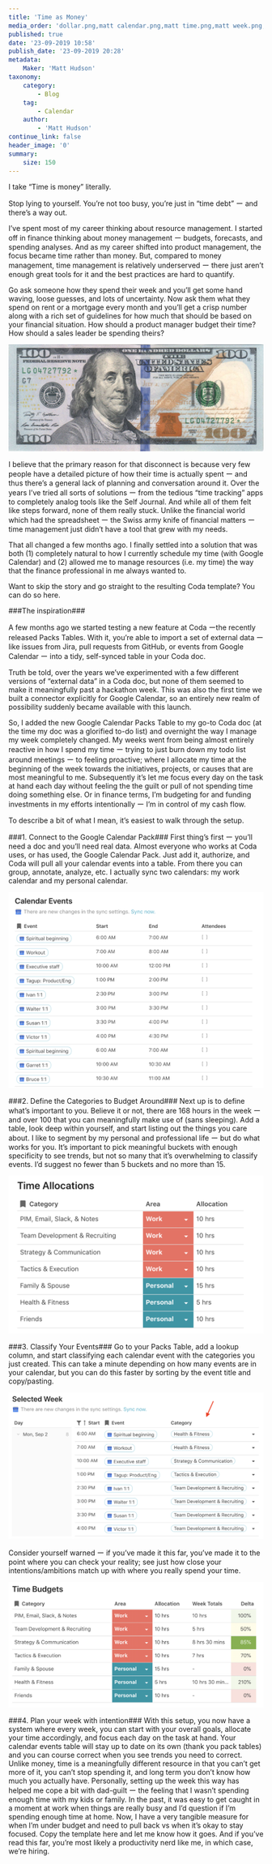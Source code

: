 ```yaml
---
title: 'Time as Money'
media_order: 'dollar.png,matt calendar.png,matt time.png,matt week.png,time budget.png'
published: true
date: '23-09-2019 10:58'
publish_date: '23-09-2019 20:28'
metadata:
    Maker: 'Matt Hudson'
taxonomy:
    category:
        - Blog
    tag:
        - Calendar
    author:
        - 'Matt Hudson'
continue_link: false
header_image: '0'
summary:
    size: 150
---
```


I take “Time is money” literally.

Stop lying to yourself. You’re not too busy, you’re just in “time debt” ー and there’s a way out.

I’ve spent most of my career thinking about resource management. I started off in finance thinking about money management ー budgets, forecasts, and spending analyses. And as my career shifted into product management, the focus became time rather than money. But, compared to money management, time management is relatively underserved ー there just aren’t enough great tools for it and the best practices are hard to quantify.

Go ask someone how they spend their week and you’ll get some hand waving, loose guesses, and lots of uncertainty. Now ask them what they spend on rent or a mortgage every month and you’ll get a crisp number along with a rich set of guidelines for how much that should be based on your financial situation. How should a product manager budget their time? How should a sales leader be spending theirs?

![](dollar.png)

I believe that the primary reason for that disconnect is because very few people have a detailed picture of how their time is actually spent ー and thus there’s a general lack of planning and conversation around it. Over the years I’ve tried all sorts of solutions ー from the tedious “time tracking” apps to completely analog tools like the Self Journal. And while all of them felt like steps forward, none of them really stuck. Unlike the financial world which had the spreadsheet ー the Swiss army knife of financial matters ー time management just didn’t have a tool that grew with my needs.

That all changed a few months ago. I finally settled into a solution that was both (1) completely natural to how I currently schedule my time (with Google Calendar) and (2) allowed me to manage resources (i.e. my time) the way that the finance professional in me always wanted to.

Want to skip the story and go straight to the resulting Coda template? You can do so here.

###The inspiration###

A few months ago we started testing a new feature at Coda ーthe recently released Packs Tables. With it, you’re able to import a set of external data ー like issues from Jira, pull requests from GitHub, or events from Google Calendar ー into a tidy, self-synced table in your Coda doc.

Truth be told, over the years we’ve experimented with a few different versions of “external data” in a Coda doc, but none of them seemed to make it meaningfully past a hackathon week. This was also the first time we built a connector explicitly for Google Calendar, so an entirely new realm of possibility suddenly became available with this launch.

So, I added the new Google Calendar Packs Table to my go-to Coda doc (at the time my doc was a glorified to-do list) and overnight the way I manage my week completely changed. My weeks went from being almost entirely reactive in how I spend my time ー trying to just burn down my todo list around meetings ー to feeling proactive; where I allocate my time at the beginning of the week towards the initiatives, projects, or causes that are most meaningful to me. Subsequently it’s let me focus every day on the task at hand each day without feeling the the guilt or pull of not spending time doing something else. Or in finance terms, I’m budgeting for and funding investments in my efforts intentionally ー I’m in control of my cash flow.

To describe a bit of what I mean, it’s easiest to walk through the setup.

###1. Connect to the Google Calendar Pack###
First thing’s first ー you’ll need a doc and you’ll need real data. Almost everyone who works at Coda uses, or has used, the Google Calendar Pack. Just add it, authorize, and Coda will pull all your calendar events into a table. From there you can group, annotate, analyze, etc. I actually sync two calendars: my work calendar and my personal calendar.

![](matt%20calendar.png)

###2. Define the Categories to Budget Around###
Next up is to define what’s important to you. Believe it or not, there are 168 hours in the week ー and over 100 that you can meaningfully make use of (sans sleeping). Add a table, look deep within yourself, and start listing out the things you care about. I like to segment by my personal and professional life ー but do what works for you. It’s important to pick meaningful buckets with enough specificity to see trends, but not so many that it’s overwhelming to classify events. I’d suggest no fewer than 5 buckets and no more than 15.

![](matt%20time.png)

###3. Classify Your Events###
Go to your Packs Table, add a lookup column, and start classifying each calendar event with the categories you just created. This can take a minute depending on how many events are in your calendar, but you can do this faster by sorting by the event title and copy/pasting.

![](matt%20week.png)

Consider yourself warned ー if you’ve made it this far, you’ve made it to the point where you can check your reality; see just how close your intentions/ambitions match up with where you really spend your time.

![](time%20budget.png)

###4. Plan your week with intention###
With this setup, you now have a system where every week, you can start with your overall goals, allocate your time accordingly, and focus each day on the task at hand. Your calendar events table will stay up to date on its own (thank you pack tables) and you can course correct when you see trends you need to correct. Unlike money, time is a meaningfully different resource in that you can’t get more of it, you can’t stop spending it, and long term you don’t know how much you actually have.
Personally, setting up the week this way has helped me cope a bit with dad-guilt ー the feeling that I wasn’t spending enough time with my kids or family. In the past, it was easy to get caught in a moment at work when things are really busy and I’d question if I’m spending enough time at home. Now, I have a very tangible measure for when I’m under budget and need to pull back vs when it’s okay to stay focused.
Copy the template here and let me know how it goes. And if you’ve read this far, you’re most likely a productivity nerd like me, in which case, we’re hiring.
